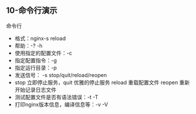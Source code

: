 ## 10-命令行演示
命令行
* 格式：nginx-s reload
* 帮助：-? -h
* 使用指定的配置文件：-c
* 指定配置指令：-g
* 指定运行目录：-p
* 发送信号： -s stop/quit/reload/reopen
* stop 立即停止服务，quit 优雅的停止服务 reload 重载配置文件 reopen 重新开始记录日志文件
* 测试配置文件是否有语法错误：-t -T
* 打印nginx版本信息，编译信息等：-v -V

